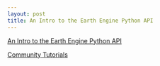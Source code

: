 ```yaml
---
layout: post
title: An Intro to the Earth Engine Python API
---
```


[An Intro to the Earth Engine Python API](https://developers.google.com/earth-engine/tutorials/community/intro-to-python-api)

[Community Tutorials](https://developers.google.com/earth-engine/tutorials/community/explore)

